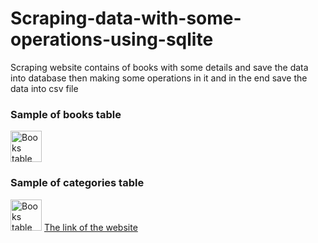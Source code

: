 # Scraping-data-with-some-operations-using-sqlite
Scraping website contains of books with some details and save the data into database then making some operations in it and in the end save the data into csv file
<h3>Sample of books table</h3>
<img scr="sample_images/books.jpeg" alt="Books table" width="50" hight="100">
<h3>Sample of categories table</h3>
<img scr="sample_images/category.jpg" alt="Books table" width="50" hight="100">
<a href="https://books.toscrape.com">The link of the website</a>
